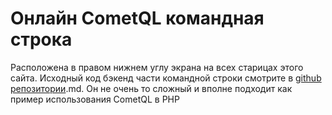# Онлайн CometQL командная строка

Расположена в правом нижнем углу экрана на всех старицах этого сайта.
Исходный код бэкенд части командной строки смотрите в [github репозитории](https///github.com/CppComet/CometQL-cli).md. Он не очень то сложный и вполне подходит как пример использования CometQL в PHP